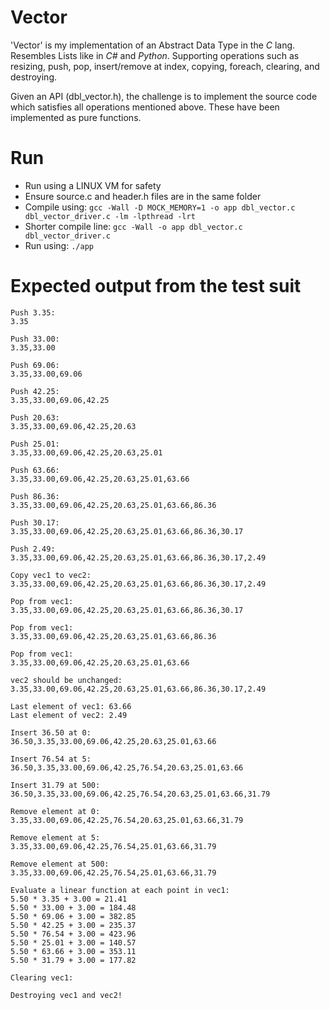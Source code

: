 # Vector

'Vector' is my implementation of an Abstract Data Type in the *C* lang. Resembles Lists like in *C#* and *Python*. Supporting operations such as resizing, push, pop, insert/remove at index, copying, foreach, clearing, and destroying.

Given an API (dbl_vector.h), the challenge is to implement the source code which satisfies all operations mentioned above. These have been implemented as pure functions.

# Run
- Run using a LINUX VM for safety
- Ensure source.c and header.h files are in the same folder
- Compile using: `gcc -Wall -D MOCK_MEMORY=1 -o app dbl_vector.c dbl_vector_driver.c -lm -lpthread -lrt`
- Shorter compile line: `gcc -Wall -o app dbl_vector.c dbl_vector_driver.c`
- Run using: `./app`

# Expected output from the test suit
```
Push 3.35:
3.35

Push 33.00:
3.35,33.00

Push 69.06:
3.35,33.00,69.06

Push 42.25:
3.35,33.00,69.06,42.25

Push 20.63:
3.35,33.00,69.06,42.25,20.63

Push 25.01:
3.35,33.00,69.06,42.25,20.63,25.01

Push 63.66:
3.35,33.00,69.06,42.25,20.63,25.01,63.66

Push 86.36:
3.35,33.00,69.06,42.25,20.63,25.01,63.66,86.36

Push 30.17:
3.35,33.00,69.06,42.25,20.63,25.01,63.66,86.36,30.17

Push 2.49:
3.35,33.00,69.06,42.25,20.63,25.01,63.66,86.36,30.17,2.49

Copy vec1 to vec2:
3.35,33.00,69.06,42.25,20.63,25.01,63.66,86.36,30.17,2.49

Pop from vec1:
3.35,33.00,69.06,42.25,20.63,25.01,63.66,86.36,30.17

Pop from vec1:
3.35,33.00,69.06,42.25,20.63,25.01,63.66,86.36

Pop from vec1:
3.35,33.00,69.06,42.25,20.63,25.01,63.66

vec2 should be unchanged:
3.35,33.00,69.06,42.25,20.63,25.01,63.66,86.36,30.17,2.49

Last element of vec1: 63.66
Last element of vec2: 2.49

Insert 36.50 at 0:
36.50,3.35,33.00,69.06,42.25,20.63,25.01,63.66

Insert 76.54 at 5:
36.50,3.35,33.00,69.06,42.25,76.54,20.63,25.01,63.66

Insert 31.79 at 500:
36.50,3.35,33.00,69.06,42.25,76.54,20.63,25.01,63.66,31.79

Remove element at 0:
3.35,33.00,69.06,42.25,76.54,20.63,25.01,63.66,31.79

Remove element at 5:
3.35,33.00,69.06,42.25,76.54,25.01,63.66,31.79

Remove element at 500:
3.35,33.00,69.06,42.25,76.54,25.01,63.66,31.79

Evaluate a linear function at each point in vec1:
5.50 * 3.35 + 3.00 = 21.41
5.50 * 33.00 + 3.00 = 184.48
5.50 * 69.06 + 3.00 = 382.85
5.50 * 42.25 + 3.00 = 235.37
5.50 * 76.54 + 3.00 = 423.96
5.50 * 25.01 + 3.00 = 140.57
5.50 * 63.66 + 3.00 = 353.11
5.50 * 31.79 + 3.00 = 177.82

Clearing vec1:

Destroying vec1 and vec2!
```
